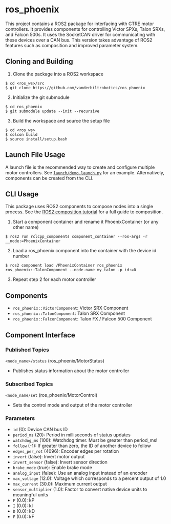 # ros_phoenix
This project contains a ROS2 package for interfacing with CTRE motor controllers. It provides components for controlling Victor SPXs, Talon SRXs, and Falcon 500s. It uses the SocketCAN driver for communicating with these devices over a CAN bus. This version takes advantage of ROS2 features such as composition and improved parameter system.

## Cloning and Building
1. Clone the package into a ROS2 workspace
```
$ cd <ros_ws>/src
$ git clone https://github.com/vanderbiltrobotics/ros_phoenix
```
2. Initialize the git submodule
```
$ cd ros_phoenix
$ git submodule update --init --recursive
```
3. Build the workspace and source the setup file
```
$ cd <ros_ws>
$ colcon build
$ source install/setup.bash
```

## Launch File Usage
A launch file is the recommended way to create and configure multiple motor controllers. See [`launch/demo.launch.py`](https://github.com/vanderbiltrobotics/ros_phoenix/blob/master/launch/demo.launch.py) for an example. Alternatively, components can be created from the CLI.

## CLI Usage
This package uses ROS2 components to compose nodes into a single process. See the [ROS2 composition tutorial](https://index.ros.org/doc/ros2/Tutorials/Composition/) for a full guide to composition.

1. Start a component container and rename it PhoenixContainer (or any other name)
```
$ ros2 run rclcpp_components component_container --ros-args -r __node:=PhoenixContainer
```
2. Load a ros_phoenix component into the container with the device id number
```
$ ros2 component load /PhoenixContainer ros_phoenix ros_phoenix::TalonComponent --node-name my_talon -p id:=0
```
3. Repeat step 2 for each motor controller

## Components
- `ros_phoenix::VictorComponent`: Victor SRX Component
- `ros_phoenix::TalonComponent`: Talon SRX Component
- `ros_phoenix::FalconComponent`: Talon FX / Falcon 500 Component

## Component Interface
### Published Topics
`<node_name>/status` (ros_phoenix/MotorStatus)
- Publishes status information about the motor controller

### Subscribed Topics
`<node_name/set` (ros_phoenix/MotorControl)
- Sets the control mode and output of the motor controller

### Parameters
- `id` (0): Device CAN bus ID
- `period_ms` (20): Period in milliseconds of status updates
- `watchdog_ms` (100): Watchdog timer. Must be greater than period_ms!
- `follow` (-1): If greater than zero, the ID of another device to follow
- `edges_per_rot` (4096): Encoder edges per rotation
- `invert` (false): Invert motor output
- `invert_sensor` (false): Invert sensor direction
- `brake_mode` (true): Enable brake mode
- `analog_input` (false): Use an analog input instead of an encoder
- `max_voltage` (12.0): Voltage which corresponds to a percent output of 1.0
- `max_current` (30.0): Maximum current output
- `sensor_multiplier` (1.0): Factor to convert native device units to meaningful units
- `P` (0.0): kP
- `I` (0.0): kI
- `D` (0.0): kD
- `F` (0.0): kF
